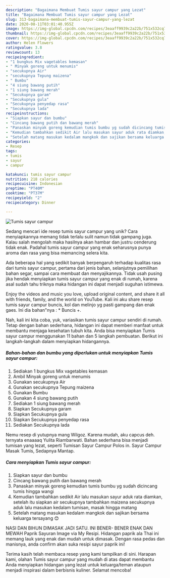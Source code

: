 ```yaml
---
description: "Bagaimana Membuat Tumis sayur campur yang Lezat"
title: "Bagaimana Membuat Tumis sayur campur yang Lezat"
slug: 313-bagaimana-membuat-tumis-sayur-campur-yang-lezat
date: 2020-08-11T03:01:40.955Z
image: https://img-global.cpcdn.com/recipes/3eaaff9939c2a22b/751x532cq70/tumis-sayur-campur-foto-resep-utama.jpg
thumbnail: https://img-global.cpcdn.com/recipes/3eaaff9939c2a22b/751x532cq70/tumis-sayur-campur-foto-resep-utama.jpg
cover: https://img-global.cpcdn.com/recipes/3eaaff9939c2a22b/751x532cq70/tumis-sayur-campur-foto-resep-utama.jpg
author: Helen Flowers
ratingvalue: 3.8
reviewcount: 13
recipeingredient:
- "1 bungkus Mix vagetables kemasan"
- " Minyak goreng untuk menumis"
- "secukupnya Air"
- "secukupnya Tepung maizena"
- " Bumbu"
- "4 siung bawang putih"
- "1 siung bawang merah"
- "Secukupnya garam"
- "Secukupnya gula"
- "Secukupnya penyedap rasa"
- "Secukupnya lada"
recipeinstructions:
- "Siapkan sayur dan bumbu"
- "Cincang bawang putih dan bawang merah"
- "Panaskan minyak goreng kemudian tumis bumbu yg sudah dicincang tumis hingga wangi"
- "Kemudian tambahkan sedikit Air lalu masukan sayur aduk rata diamkan, setelah itu siapkan air secukupnya tambahkan maizena secukupnya aduk lalu masukan kedalam tumisan, masak hingga matang"
- "Setelah matang masukan kedalam mangkok dan sajikan bersama keluarga tersayang 😊"
categories:
- Resep
tags:
- tumis
- sayur
- campur

katakunci: tumis sayur campur 
nutrition: 218 calories
recipecuisine: Indonesian
preptime: "PT40M"
cooktime: "PT37M"
recipeyield: "2"
recipecategory: Dinner

---
```



![Tumis sayur campur](https://img-global.cpcdn.com/recipes/3eaaff9939c2a22b/751x532cq70/tumis-sayur-campur-foto-resep-utama.jpg)

Sedang mencari ide resep tumis sayur campur yang unik? Cara menyiapkannya memang tidak terlalu sulit namun tidak gampang juga. Kalau salah mengolah maka hasilnya akan hambar dan justru cenderung tidak enak. Padahal tumis sayur campur yang enak seharusnya punya aroma dan rasa yang bisa memancing selera kita.

Ada beberapa hal yang sedikit banyak berpengaruh terhadap kualitas rasa dari tumis sayur campur, pertama dari jenis bahan, selanjutnya pemilihan bahan segar, sampai cara membuat dan menyajikannya. Tidak usah pusing jika hendak menyiapkan tumis sayur campur yang enak di rumah, karena asal sudah tahu triknya maka hidangan ini dapat menjadi suguhan istimewa.

Enjoy the videos and music you love, upload original content, and share it all with friends, family, and the world on YouTube. Kali ini aku share resep tumis sayur campur buncis, kol dan melinjo yg pasti gampang dan enak gaes. Ini dia bahan&#34;nya : * Buncis +.


Nah, kali ini kita coba, yuk, variasikan tumis sayur campur sendiri di rumah. Tetap dengan bahan sederhana, hidangan ini dapat memberi manfaat untuk membantu menjaga kesehatan tubuh kita. Anda bisa menyiapkan Tumis sayur campur menggunakan 11 bahan dan 5 langkah pembuatan. Berikut ini langkah-langkah dalam menyiapkan hidangannya.

<!--inarticleads1-->

##### Bahan-bahan dan bumbu yang diperlukan untuk menyiapkan Tumis sayur campur:

1. Sediakan 1 bungkus Mix vagetables kemasan
1. Ambil  Minyak goreng untuk menumis
1. Gunakan secukupnya Air
1. Gunakan secukupnya Tepung maizena
1. Gunakan  Bumbu
1. Gunakan 4 siung bawang putih
1. Sediakan 1 siung bawang merah
1. Siapkan Secukupnya garam
1. Siapkan Secukupnya gula
1. Siapkan Secukupnya penyedap rasa
1. Sediakan Secukupnya lada


Nemu resep di yutupnya mang Wilgoz. Karena mudah, aku capcus deh. ternyata enaaaaq Yulita Riambarwati. Bahan sederhana bisa menjadi tumisan yang lezat, seperti Tumisan Sayur Campur Polos in. Sayur Campur Masak Tumis, Sedapnya Mantap. 

<!--inarticleads2-->

##### Cara menyiapkan Tumis sayur campur:

1. Siapkan sayur dan bumbu
1. Cincang bawang putih dan bawang merah
1. Panaskan minyak goreng kemudian tumis bumbu yg sudah dicincang tumis hingga wangi
1. Kemudian tambahkan sedikit Air lalu masukan sayur aduk rata diamkan, setelah itu siapkan air secukupnya tambahkan maizena secukupnya aduk lalu masukan kedalam tumisan, masak hingga matang
1. Setelah matang masukan kedalam mangkok dan sajikan bersama keluarga tersayang 😊


NASI DAN BIHUN DIMASAK JADI SATU. INI BENER- BENER ENAK DAN MEWAH Paprik Sayuran Image via My Resipi. Hidangan paprik ala Thai ini memang lauk yang enak dan mudah untuk dimasak. Dengan rasa pedas dan manisnya, anda confirm akan suka resipi sayur paprik ini! 

Terima kasih telah membaca resep yang kami tampilkan di sini. Harapan kami, olahan Tumis sayur campur yang mudah di atas dapat membantu Anda menyiapkan hidangan yang lezat untuk keluarga/teman ataupun menjadi inspirasi dalam berbisnis kuliner. Selamat mencoba!
